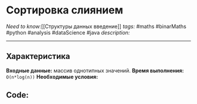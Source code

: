 # Сортировка слиянием
*Need to know:*[[Структуры данных введение]]
*tags:* #maths #binarMaths #python #analysis #dataScience #java
*description:*

---
## Характеристика
**Входные данные:** массив однотипных значений.
**Время выполнения:** `O(n*log(n))`
**Необходимые условия:** 

## Code: